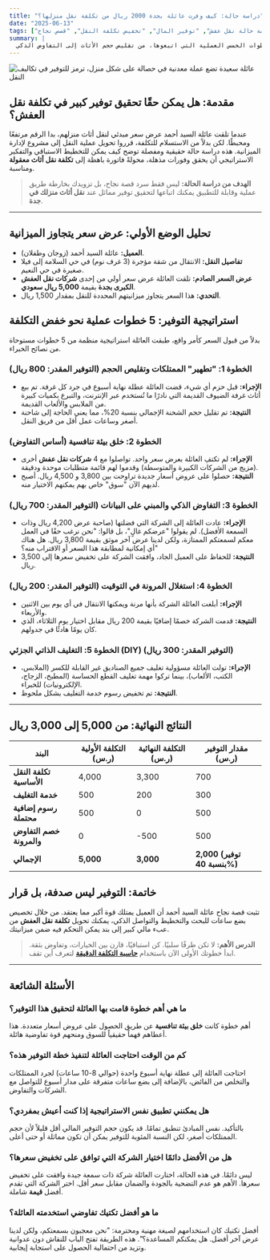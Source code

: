 ```yaml
---
title: "دراسة حالة: كيف وفرت عائلة بجدة 2000 ريال من تكلفة نقل منزلها؟"
date: "2025-06-13"
tags: ["دراسة حالة نقل عفش", "توفير المال", "تخفيض تكلفة النقل", "قصص نجاح"]
summary: |
  قصة حقيقية ومفصلة لعائلة في جدة نجحت في تخفيض تكلفة نقل منزلها بنسبة 40%. اكتشف الخطوات الخمس العملية التي اتبعوها، من تقليص حجم الأثاث إلى التفاوض الذكي.
---
```


![عائلة سعيدة تضع عملة معدنية في حصالة على شكل منزل، ترمز للتوفير في تكاليف النقل](/images/jeddah_family_moving.jpg)

## مقدمة: هل يمكن حقًا تحقيق توفير كبير في تكلفة نقل العفش؟

عندما تلقت عائلة السيد أحمد عرض سعر مبدئي لنقل أثاث منزلهم، بدا الرقم مرتفعًا ومحبطًا. لكن بدلاً من الاستسلام للتكلفة، قرروا تحويل عملية النقل إلى مشروع لإدارة الميزانية. هذه دراسة حالة حقيقية ومفصلة توضح كيف يمكن للتخطيط الاستباقي والتفكير الاستراتيجي أن يحقق وفورات مذهلة، محولةً فاتورة باهظة إلى **تكلفة نقل أثاث معقولة** ومناسبة.

> **الهدف من دراسة الحالة:** ليس فقط سرد قصة نجاح، بل تزويدك بخارطة طريق عملية وقابلة للتطبيق يمكنك اتباعها لتحقيق توفير مماثل عند **نقل أثاث منزلك في جدة**.

---

## تحليل الوضع الأولي: عرض سعر يتجاوز الميزانية

*   **العميل:** عائلة السيد أحمد (زوجان وطفلان).
*   **تفاصيل النقل:** الانتقال من شقة مؤجرة (3 غرف نوم) في حي السلامة إلى فيلا صغيرة في حي النعيم.
*   **عرض السعر الصادم:** تلقت العائلة عرض سعر أولي من إحدى **شركات نقل العفش الكبرى بجدة** بقيمة **5,000 ريال سعودي**.
*   **التحدي:** هذا السعر يتجاوز ميزانيتهم المحددة للنقل بمقدار 1,500 ريال.

## استراتيجية التوفير: 5 خطوات عملية نحو خفض التكلفة

بدلاً من قبول السعر كأمر واقع، طبقت العائلة استراتيجية منظمة من 5 خطوات مستوحاة من نصائح الخبراء.

### الخطوة 1: "تطهير" الممتلكات وتقليص الحجم (التوفير المقدر: 800 ريال)

*   **الإجراء:** قبل حزم أي شيء، قضت العائلة عطلة نهاية أسبوع في جرد كل غرفة. تم بيع أثاث غرفة الضيوف القديمة التي نادرًا ما تُستخدم عبر الإنترنت، والتبرع بكميات كبيرة من الملابس والألعاب القديمة.
*   **النتيجة:** تم تقليل حجم الشحنة الإجمالي بنسبة 20%، مما يعني الحاجة إلى شاحنة أصغر وساعات عمل أقل من فريق النقل.

### الخطوة 2: خلق بيئة تنافسية (أساس التفاوض)

*   **الإجراء:** لم تكتفِ العائلة بعرض سعر واحد. تواصلوا مع 4 **شركات نقل عفش** أخرى (مزيج من الشركات الكبيرة والمتوسطة) وقدموا لهم قائمة متطلبات موحدة ودقيقة.
*   **النتيجة:** حصلوا على عروض أسعار جديدة تراوحت بين 3,800 و 4,500 ريال. أصبح لديهم الآن "سوق" خاص بهم يمكنهم الاختيار منه.

### الخطوة 3: التفاوض الذكي والمبني على البيانات (التوفير المقدر: 700 ريال)

*   **الإجراء:** عادت العائلة إلى الشركة التي فضلتها (صاحبة عرض 4,200 ريال وذات السمعة الأفضل). لم يقولوا "عرضكم غالٍ"، بل قالوا: "نحن نرغب حقًا في العمل معكم لسمعتكم الممتازة، ولكن لدينا عرض آخر موثق بقيمة 3,800 ريال. هل هناك أي إمكانية لمطابقة هذا السعر أو الاقتراب منه؟"
*   **النتيجة:** للحفاظ على العميل الجاد، وافقت الشركة على تخفيض سعرها إلى 3,500 ريال.

### الخطوة 4: استغلال المرونة في التوقيت (التوفير المقدر: 200 ريال)

*   **الإجراء:** أبلغت العائلة الشركة بأنها مرنة ويمكنها الانتقال في أي يوم بين الاثنين والأربعاء.
*   **النتيجة:** قدمت الشركة خصمًا إضافيًا بقيمة 200 ريال مقابل اختيار يوم الثلاثاء، الذي كان يومًا هادئًا في جدولهم.

### الخطوة 5: التغليف الذاتي الجزئي (DIY) (التوفير المقدر: 300 ريال)

*   **الإجراء:** تولت العائلة مسؤولية تغليف جميع الصناديق غير القابلة للكسر (الملابس، الكتب، الألعاب)، بينما تركوا مهمة تغليف القطع الحساسة (المطبخ، الزجاج، الإلكترونيات) للخبراء.
*   **النتيجة:** تم تخفيض رسوم خدمة التغليف بشكل ملحوظ.

---

## النتائج النهائية: من 5,000 إلى 3,000 ريال

| البند | التكلفة الأولية (ر.س) | التكلفة النهائية (ر.س) | مقدار التوفير (ر.س) |
|---|---|---|---|
| **تكلفة النقل الأساسية** | 4,000 | 3,300 | 700 |
| **خدمة التغليف** | 500 | 200 | 300 |
| **رسوم إضافية محتملة** | 500 | 0 | 500 |
| **خصم التفاوض والمرونة** | 0 | -500 | 500 |
| **الإجمالي** | **5,000** | **3,000** | **2,000 (توفير بنسبة 40%)** |

## خاتمة: التوفير ليس صدفة، بل قرار

تثبت قصة نجاح عائلة السيد أحمد أن العميل يمتلك قوة أكبر مما يعتقد. من خلال تخصيص بضع ساعات للبحث والتخطيط والتواصل الذكي، يمكنك تحويل **تكلفة نقل العفش** من عبء مالي كبير إلى بند يمكن التحكم فيه ضمن ميزانيتك.

> **الدرس الأهم:** لا تكن طرفًا سلبيًا. كن استباقيًا، قارن بين الخيارات، وتفاوض بثقة. ابدأ خطوتك الأولى الآن باستخدام **[حاسبة التكلفة الدقيقة](/calculator)** لتعرف أين تقف.

---

## الأسئلة الشائعة

### ما هي أهم خطوة قامت بها العائلة لتحقيق هذا التوفير؟
أهم خطوة كانت **خلق بيئة تنافسية** عن طريق الحصول على عروض أسعار متعددة. هذا أعطاهم فهماً حقيقياً للسوق ومنحهم قوة تفاوضية هائلة.

### كم من الوقت احتاجت العائلة لتنفيذ خطة التوفير هذه؟
احتاجت العائلة إلى عطلة نهاية أسبوع واحدة (حوالي 8-10 ساعات) لجرد الممتلكات والتخلص من الفائض، بالإضافة إلى بضع ساعات متفرقة على مدار أسبوع للتواصل مع الشركات والتفاوض.

### هل يمكنني تطبيق نفس الاستراتيجية إذا كنت أعيش بمفردي؟
بالتأكيد. نفس المبادئ تنطبق تمامًا. قد يكون حجم التوفير المالي أقل قليلاً لأن حجم الممتلكات أصغر، لكن النسبة المئوية للتوفير يمكن أن تكون مماثلة أو حتى أعلى.

### هل من الأفضل دائمًا اختيار الشركة التي توافق على تخفيض سعرها؟
ليس دائمًا. في هذه الحالة، اختارت العائلة شركة ذات سمعة جيدة وافقت على تخفيض سعرها. الأهم هو عدم التضحية بالجودة والضمان مقابل سعر أقل. اختر الشركة التي تقدم أفضل **قيمة** شاملة.

### ما هو أفضل تكتيك تفاوضي استخدمته العائلة؟
أفضل تكتيك كان استخدامهم لصيغة مهنية ومحترمة: "نحن معجبون بسمعتكم، ولكن لدينا عرض آخر أفضل. هل يمكنكم المساعدة؟". هذه الطريقة تفتح الباب للنقاش دون عدوانية وتزيد من احتمالية الحصول على استجابة إيجابية.